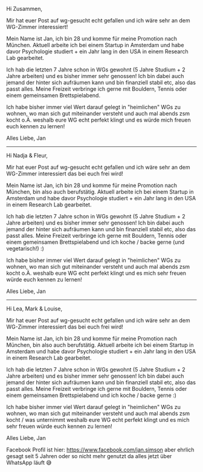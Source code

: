 Hi Zusammen,

Mir hat euer Post auf wg-gesucht echt gefallen und ich wäre sehr an dem WG-Zimmer interessiert!

Mein Name ist Jan, ich bin 28 und komme für meine Promotion nach München. Aktuell arbeite ich bei einem Startup in Amsterdam und habe davor Psychologie studiert + ein Jahr lang in den USA in einem Research Lab gearbeitet.

Ich hab die letzten 7 Jahre schon in WGs gewohnt (5 Jahre Studium + 2 Jahre arbeiten) und es bisher immer sehr genossen! Ich bin dabei auch jemand der hinter sich aufräumen kann und bin finanziell stabil etc, also das passt alles. Meine Freizeit verbringe ich gerne mit Bouldern, Tennis oder einem gemeinsamen Brettspielabend.

Ich habe bisher immer viel Wert darauf gelegt in "heimlichen" WGs zu wohnen, wo man sich gut miteinander versteht und auch mal abends zsm kocht o.Ä. weshalb eure WG echt perfekt klingt und es würde mich freuen euch kennen zu lernen!

Alles Liebe,
Jan


----

Hi Nadja & Fleur,

Mir hat euer Post auf wg-gesucht echt gefallen und ich wäre sehr an dem WG-Zimmer interessiert das bei euch frei wird!

Mein Name ist Jan, ich bin 28 und komme für meine Promotion nach München, bin also auch berufstätig. Aktuell arbeite ich bei einem Startup in Amsterdam und habe davor Psychologie studiert + ein Jahr lang in den USA in einem Research Lab gearbeitet.

Ich hab die letzten 7 Jahre schon in WGs gewohnt (5 Jahre Studium + 2 Jahre arbeiten) und es bisher immer sehr genossen! Ich bin dabei auch jemand der hinter sich aufräumen kann und bin finanziell stabil etc, also das passt alles. Meine Freizeit verbringe ich gerne mit Bouldern, Tennis oder einem gemeinsamen Brettspielabend und ich koche / backe gerne (und vegetarisch!) :)

Ich habe bisher immer viel Wert darauf gelegt in "heimlichen" WGs zu wohnen, wo man sich gut miteinander versteht und auch mal abends zsm kocht o.Ä. weshalb eure WG echt perfekt klingt und es mich sehr freuen würde euch kennen zu lernen!

Alles Liebe,
Jan



----

Hi Lea, Mark & Louise,

Mir hat euer Post auf wg-gesucht echt gefallen und ich wäre sehr an dem WG-Zimmer interessiert das bei euch frei wird!

Mein Name ist Jan, ich bin 28 und komme für meine Promotion nach München, bin also auch berufstätig. Aktuell arbeite ich bei einem Startup in Amsterdam und habe davor Psychologie studiert + ein Jahr lang in den USA in einem Research Lab gearbeitet.

Ich hab die letzten 7 Jahre schon in WGs gewohnt (5 Jahre Studium + 2 Jahre arbeiten) und es bisher immer sehr genossen! Ich bin dabei auch jemand der hinter sich aufräumen kann und bin finanziell stabil etc, also das passt alles. Meine Freizeit verbringe ich gerne mit Bouldern, Tennis oder einem gemeinsamen Brettspielabend und ich koche / backe gerne :)

Ich habe bisher immer viel Wert darauf gelegt in "heimlichen" WGs zu wohnen, wo man sich gut miteinander versteht und auch mal abends zsm kocht / was unternimmt weshalb eure WG echt perfekt klingt und es mich sehr freuen würde euch kennen zu lernen!

Alles Liebe,
Jan

Facebook Profil ist hier: https://www.facebook.com/jan.simson aber ehrlich gesagt seit 5 Jahren oder so nicht mehr genutzt da alles jetzt über WhatsApp läuft 😅
